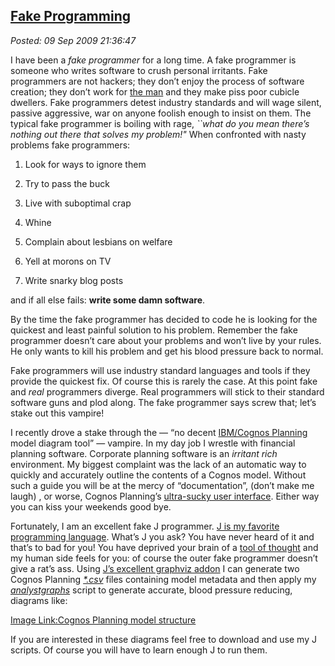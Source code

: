 [Fake
Programming](http://bakerjd99.wordpress.com/2009/09/09/fake-progamming/)
------------------------------------------------------------------------------

*Posted: 09 Sep 2009 21:36:47*

I have been a *fake programmer* for a long time. A fake programmer is
someone who writes software to crush personal irritants. Fake
programmers are not hackers; they don’t enjoy the process of software
creation; they don’t work for [the
man](http://en.wikipedia.org/wiki/The\_Man) and they make piss poor
cubicle dwellers. Fake programmers detest industry standards and will
wage silent, passive aggressive, war on anyone foolish enough to insist
on them. The typical fake programmer is boiling with rage, *\`\`what do
you mean there’s nothing out there that solves my problem!"* When
confronted with nasty problems fake programmers:

1.  Look for ways to ignore them

2.  Try to pass the buck

3.  Live with suboptimal crap

4.  Whine

5.  Complain about lesbians on welfare

6.  Yell at morons on TV

7.  Write snarky blog posts

and if all else fails: **write some damn software**.

By the time the fake programmer has decided to code he is looking for
the quickest and least painful solution to his problem. Remember the
fake programmer doesn’t care about your problems and won’t live by your
rules. He only wants to kill his problem and get his blood pressure back
to normal.

Fake programmers will use industry standard languages and tools if they
provide the quickest fix. Of course this is rarely the case. At this
point fake and *real* programmers diverge. Real programmers will stick
to their standard software guns and plod along. The fake programmer says
screw that; let’s stake out this vampire!

I recently drove a stake through the — “no decent [IBM/Cognos
Planning](http://www-01.ibm.com/software/data/cognos/products/cognos-8-planning/)
model diagram tool” — vampire. In my day job I wrestle with financial
planning software. Corporate planning software is an *irritant rich*
environment. My biggest complaint was the lack of an automatic way to
quickly and accurately outline the contents of a Cognos model. Without
such a guide you will be at the mercy of “documentation”, (don’t make me
laugh) , or worse, Cognos Planning’s [ultra-sucky user
interface](http://www.buigallery.com/). Either way you can kiss your
weekends good bye.

Fortunately, I am an excellent fake J programmer. [J is my favorite
programming language](http://www.jsoftware.com/). What’s J you ask? You
have never heard of it and that’s to bad for you! You have deprived your
brain of a [tool of
thought](http://en.wikipedia.org/wiki/Kenneth\_E.\_Iverson) and my human
side feels for you: of course the outer fake programmer doesn’t give a
rat’s ass. Using [J’s excellent graphviz
addon](http://www.jsoftware.com/jwiki/Addons/graphics/graphviz) I can
generate two Cognos Planning
*[\*.csv](http://www.fileinfo.com/extension/csv)* files containing model
metadata and then apply my
*[analystgraphs](http://www.box.net/shared/7mqg9bek5x)* script to
generate accurate, blood pressure reducing, diagrams like:

[Image Link:Cognos Planning model
structure](http://conceptcontrol.smugmug.com/photos/672169130_vajvn-L.png)

If you are interested in these diagrams feel free to download and use my
J scripts. Of course you will have to learn enough J to run them.
